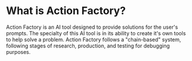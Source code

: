 # What is Action Factory?
Action Factory is an AI tool designed to provide solutions for the user's prompts. The specialty of this AI tool is in its ability to create it's own tools to help solve a problem.
Action Factory follows a "chain-based" system, following stages of research, production, and testing for debugging purposes.
